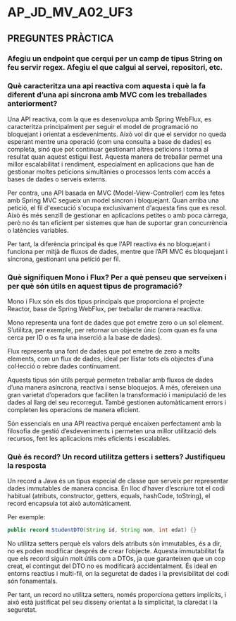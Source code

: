 # AP_JD_MV_A02_UF3

## PREGUNTES PRÀCTICA


### Afegiu un endpoint que cerqui per un camp de tipus String on feu servir regex. Afegiu el que calgui al servei, repositori, etc.




### Què caracteritza una api reactiva com aquesta i què la fa diferent d’una api síncrona amb MVC com les treballades anteriorment?

Una API reactiva, com la que es desenvolupa amb Spring WebFlux, es caracteritza principalment per seguir el model de programació no bloquejant i orientat a esdeveniments. Això vol dir que el servidor no queda esperant mentre una operació (com una consulta a base de dades) es completa, sinó que pot continuar gestionant altres peticions i torna al resultat quan aquest estigui llest. Aquesta manera de treballar permet una millor escalabilitat i rendiment, especialment en aplicacions que han de gestionar moltes peticions simultànies o processos lents com accés a bases de dades o serveis externs.

Per contra, una API basada en MVC (Model-View-Controller) com les fetes amb Spring MVC segueix un model síncron i bloquejant. Quan arriba una petició, el fil d'execució s'ocupa exclusivament d'aquesta fins que es resol. Això és més senzill de gestionar en aplicacions petites o amb poca càrrega, però no és tan eficient per sistemes que han de suportar gran concurrència o latències variables.

Per tant, la diferència principal és que l'API reactiva és no bloquejant i funciona per mitjà de fluxos de dades, mentre que l’API MVC és bloquejant i síncrona, gestionant una petició per fil.


### Què signifiquen Mono i Flux? Per a què penseu que serveixen i per què són útils en aquest tipus de programació?

Mono i Flux són els dos tipus principals que proporciona el projecte Reactor, base de Spring WebFlux, per treballar de manera reactiva.

Mono representa una font de dades que pot emetre zero o un sol element. S’utilitza, per exemple, per retornar un objecte únic (com quan es fa una cerca per ID o es fa una inserció a la base de dades).

Flux representa una font de dades que pot emetre de zero a molts elements, com un flux de dades, ideal per llistar tots els objectes d’una col·lecció o rebre dades contínuament.

Aquests tipus són útils perquè permeten treballar amb fluxos de dades d’una manera asíncrona, reactiva i sense bloquejos. A més, ofereixen una gran varietat d’operadors que faciliten la transformació i manipulació de les dades al llarg del seu recorregut. També gestionen automàticament errors i completen les operacions de manera eficient.

Són essencials en una API reactiva perquè encaixen perfectament amb la filosofia de gestió d’esdeveniments i permeten una millor utilització dels recursos, fent les aplicacions més eficients i escalables.


### Què és record? Un record utilitza getters i setters? Justifiqueu la resposta

Un record a Java és un tipus especial de classe que serveix per representar dades immutables de manera concisa. En lloc d’haver d’escriure tot el codi habitual (atributs, constructor, getters, equals, hashCode, toString), el record encapsula tot això automàticament.

Per exemple:

```java
public record StudentDTO(String id, String nom, int edat) {}
```
No utilitza setters perquè els valors dels atributs són immutables, és a dir, no es poden modificar després de crear l’objecte. Aquesta immutabilitat fa que els record siguin molt útils com a DTOs, ja que garanteixen que un cop creat, el contingut del DTO no es modificarà accidentalment. És ideal en entorns reactius i multi-fil, on la seguretat de dades i la previsibilitat del codi són fonamentals.

Per tant, un record no utilitza setters, només proporciona getters implícits, i això està justificat pel seu disseny orientat a la simplicitat, la claredat i la seguretat.

